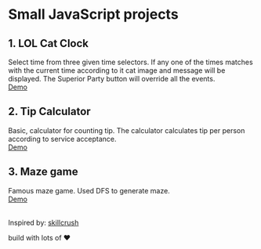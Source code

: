 # Small JavaScript projects
## 1. LOL Cat Clock
Select time from three given time selectors. If any one of the times matches with the current time according to it cat image and message will be displayed. The Superior Party button will override all the events.  
[Demo](https://vavadiyasanket.github.io/JavaScript-Projects/LOL%20Cat%20Clock/index.html)
  
## 2. Tip Calculator
Basic, calculator for counting tip. The calculator calculates tip per person according to service acceptance.  
[Demo](https://vavadiyasanket.github.io/JavaScript-Projects/Tip%20Calculator/index.html)  
  
## 3. Maze game
Famous maze game. Used DFS to generate maze.  
[Demo](https://vavadiyasanket.github.io/JavaScript-Projects/Maze%20Game/index.html)  
  
   
Inspired by: [skillcrush](https://skillcrush.com/blog/projects-you-can-do-with-javascript/)  
  
build with lots of :heart:
